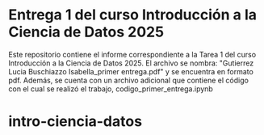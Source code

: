 #  Entrega 1 del curso Introducción a la Ciencia de Datos 2025
Este repositorio contiene el informe correspondiente a la Tarea 1 del curso Introducción a la Ciencia de Datos 2025. El archivo se nombra: "Gutierrez Lucia Buschiazzo Isabella_primer entrega.pdf" y se encuentra en formato pdf. Además, se cuenta con un archivo adicional que contiene el código con el cual se realizó el trabajo, codigo_primer_entrega.ipynb
# intro-ciencia-datos
